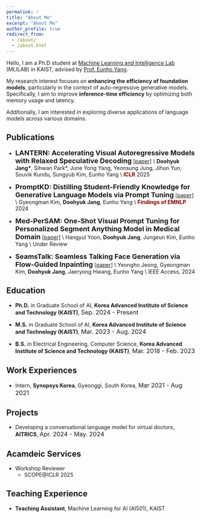 ```yaml
---
permalink: /
title: "About Me"
excerpt: "About Me"
author_profile: true
redirect_from:
  - /about/
  - /about.html
---
```


Hello, I am a Ph.D student at [Machine Learning and Intelligence Lab](https://mli.kaist.ac.kr/) (MLILAB) in KAIST, advised by [Prof. Eunho Yang](https://sites.google.com/site/yangeh/publications).

My research interest focuses on **enhancing the efficiency of foundation models**, particularly in the context of auto-regressive generative models. Specifically, I aim to improve **inference-time efficiency** by optimizing both memory usage and latency. 

Additionally, I am interested in exploring diverse applications of language models across various domains.


## Publications
- **<font size="4">LANTERN: Accelerating Visual Autoregressive Models with Relaxed Speculative Decoding</font>**
[[paper]](https://openreview.net/pdf?id=98d7DLMGdt) \\
**Doohyuk Jang\***, Sihwan Park\*, June Yong Yang, Yeonsung Jung, Jihun Yun, Souvik Kundu, Sungyub Kim, Eunho Yang \\
<span style="color:darkred">**ICLR**</span> 2025

- **<font size="4">PromptKD: Distilling Student-Friendly Knowledge for Generative Language Models via Prompt Tuning</font>**
[[paper]](https://aclanthology.org/2024.findings-emnlp.364.pdf) \\
Gyeongman Kim, **Doohyuk Jang**, Eunho Yang \\
<span style="color:darkred">**Findings of EMNLP**</span> 2024

- **<font size="4">Med-PerSAM: One-Shot Visual Prompt Tuning for Personalized Segment Anything Model in Medical Domain</font>**
[[paper]](https://arxiv.org/pdf/2411.16123) \\
Hangyul Yoon, **Doohyuk Jang**, Jungeun Kim, Eunho Yang \\
Under Review

- **<font size="4">SeamsTalk: Seamless Talking Face Generation via Flow-Guided Inpainting</font>**
[[paper]](https://ieeexplore.ieee.org/stamp/stamp.jsp?tp=&arnumber=10479466) \\
Yeongho Jeong, Gyeongman Kim, **Doohyuk Jang**,  Jaeryong Hwang, Eunho Yang \\
IEEE Access, 2024

## Education
- **Ph.D.**  in Graduate School of AI, **Korea Advanced Institute of Science and Technology (KAIST)**, <font size="3">Sep. 2024 - Present</font> 

- **M.S.** in Graduate School of AI, **Korea Advanced Institute of Science and Technology (KAIST)**, <font size="3">Mar. 2023 - Aug. 2024</font> 

- **B.S.** in Electrical Engineering, Computer Science, **Korea Advanced Institute of Science and Technology (KAIST)**, <font size="3">Mar. 2018 - Feb. 2023</font>

## Work Experiences
- Intern, **Synopsys Korea**, Gyeonggi, South Korea, <font size="3"> Mar 2021 - Aug 2021 </font>

## Projects
- Developing a conversational language model for virtual doctors, **AITRICS**, <font size="3">Apr. 2024 - May. 2024</font>

## Acamdeic Services
- Workshop Reviewer
    - SCOPE@ICLR 2025

## Teaching Experience
- **Teaching Assistant**, Machine Learning for AI (AI501), KAIST